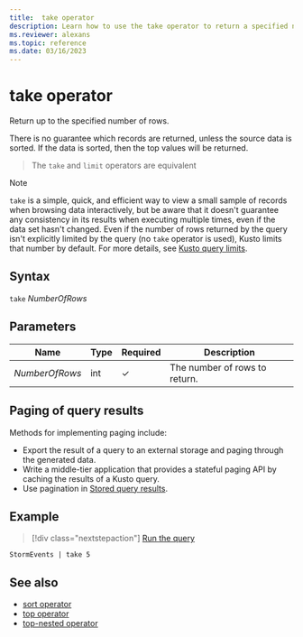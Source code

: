 ```yaml
---
title:  take operator
description: Learn how to use the take operator to return a specified number of rows.
ms.reviewer: alexans
ms.topic: reference
ms.date: 03/16/2023
---
```

# take operator

Return up to the specified number of rows.

There is no guarantee which records are returned, unless
the source data is sorted. If the data is sorted, then the top values will be returned.

> The `take` and `limit` operators are equivalent

> [!NOTE]
> `take` is a simple, quick, and efficient way to view a small sample of records when browsing data interactively, but be aware that it doesn't guarantee any consistency in its results when executing multiple times, even if the data set hasn't changed.
> Even if the number of rows returned by the query isn't explicitly limited by the query (no `take` operator is used), Kusto limits that number by default. For more details, see [Kusto query limits](../concepts/querylimits.md).

## Syntax

`take` *NumberOfRows*

## Parameters

|Name|Type|Required|Description|
|--|--|--|--|
|*NumberOfRows*|int|&check;|The number of rows to return.|

## Paging of query results

Methods for implementing paging include:

* Export the result of a query to an external storage and paging through the
   generated data.
* Write a middle-tier application that provides a stateful paging API by caching
   the results of a Kusto query.
* Use pagination in [Stored query results](../management/stored-query-results.md#pagination).

## Example

> [!div class="nextstepaction"]
> <a href="https://dataexplorer.azure.com/clusters/help/databases/Samples?query=H4sIAAAAAAAAAwsuyS/KdS1LzSspVqhRKEnMTlUwBQDEz2b8FAAAAA==" target="_blank">Run the query</a>

```kusto
StormEvents | take 5
```

## See also

* [sort operator](sort-operator.md)
* [top operator](topoperator.md)
* [top-nested operator](topnestedoperator.md)
